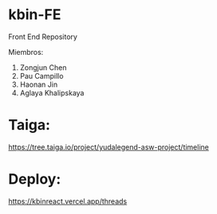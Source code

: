 # kbin-FE
Front End Repository

Miembros:
1) Zongjun Chen
2) Pau Campillo
3) Haonan Jin
4) Aglaya Khalipskaya

# Taiga:
https://tree.taiga.io/project/yudalegend-asw-project/timeline

# Deploy:
https://kbinreact.vercel.app/threads

